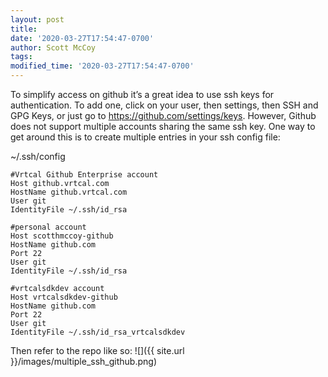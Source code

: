 ```yaml
---
layout: post
title: 
date: '2020-03-27T17:54:47-0700'
author: Scott McCoy
tags: 
modified_time: '2020-03-27T17:54:47-0700'
---
```


To simplify access on github it’s a great idea to use ssh keys for authentication. To add one, click on your user, then settings, then SSH and GPG Keys, or just go to https://github.com/settings/keys.
However, Github does not support multiple accounts sharing the same ssh key. One way to get around this is to create multiple entries in your ssh config file:

~/.ssh/config

```
#Vrtcal Github Enterprise account
Host github.vrtcal.com
HostName github.vrtcal.com
User git
IdentityFile ~/.ssh/id_rsa

#personal account
Host scotthmccoy-github
HostName github.com
Port 22
User git
IdentityFile ~/.ssh/id_rsa

#vrtcalsdkdev account
Host vrtcalsdkdev-github
HostName github.com
Port 22
User git
IdentityFile ~/.ssh/id_rsa_vrtcalsdkdev
```

Then refer to the repo like so:
![]({{ site.url }}/images/multiple_ssh_github.png)
